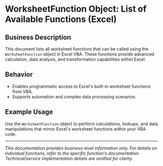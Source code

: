 # WorksheetFunction Object: List of Available Functions (Excel)

## Business Description

This document lists all worksheet functions that can be called using the `WorksheetFunction` object in Excel VBA. These functions provide advanced calculation, data analysis, and transformation capabilities within Excel.

## Behavior
- Enables programmatic access to Excel's built-in worksheet functions from VBA.
- Supports automation and complex data processing scenarios.

## Example Usage
Use the `WorksheetFunction` object to perform calculations, lookups, and data manipulations that mirror Excel's worksheet functions within your VBA code.

---
*This documentation provides business-level information only. For details on individual functions, refer to the specific function's documentation. Technical/service implementation details are omitted for clarity.*
